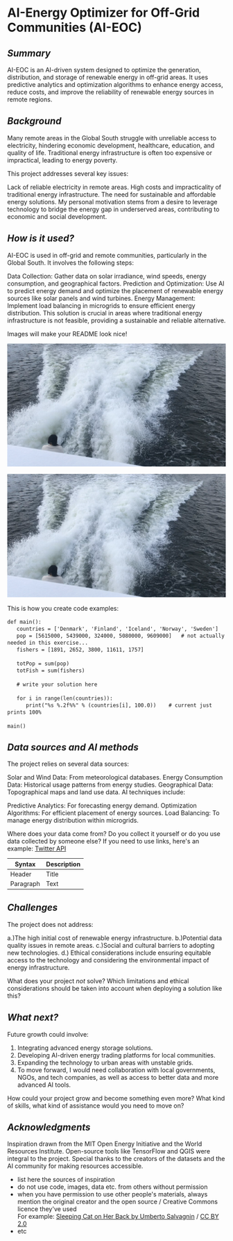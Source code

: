 <!-- This is the markdown template for the final project of the Building AI course, 
created by Reaktor Innovations and University of Helsinki. 
Copy the template, paste it to your GitHub README and edit! -->

# AI-Energy Optimizer for Off-Grid Communities (AI-EOC)


## *Summary*

AI-EOC is an AI-driven system designed to optimize the generation, distribution, and storage of renewable energy in off-grid areas. It uses predictive analytics and optimization algorithms to enhance energy access, reduce costs, and improve the reliability of renewable energy sources in remote regions.


## *Background*

Many remote areas in the Global South struggle with unreliable access to electricity, hindering economic development, healthcare, education, and quality of life. Traditional energy infrastructure is often too expensive or impractical, leading to energy poverty.

This project addresses several key issues:

Lack of reliable electricity in remote areas.
High costs and impracticality of traditional energy infrastructure.
The need for sustainable and affordable energy solutions.
My personal motivation stems from a desire to leverage technology to bridge the energy gap in underserved areas, contributing to economic and social development.


## *How is it used?*

AI-EOC is used in off-grid and remote communities, particularly in the Global South. It involves the following steps:

Data Collection: Gather data on solar irradiance, wind speeds, energy consumption, and geographical factors.
Prediction and Optimization: Use AI to predict energy demand and optimize the placement of renewable energy sources like solar panels and wind turbines.
Energy Management: Implement load balancing in microgrids to ensure efficient energy distribution.
This solution is crucial in areas where traditional energy infrastructure is not feasible, providing a sustainable and reliable alternative.

Images will make your README look nice!

![Waves](https://github.com/JaribuBahati/My-new-project/blob/main/Image.png)


<img src="https://github.com/JaribuBahati/My-new-project/blob/main/Image.png" width="700">

This is how you create code examples:
```
def main():
   countries = ['Denmark', 'Finland', 'Iceland', 'Norway', 'Sweden']
   pop = [5615000, 5439000, 324000, 5080000, 9609000]   # not actually needed in this exercise...
   fishers = [1891, 2652, 3800, 11611, 1757]

   totPop = sum(pop)
   totFish = sum(fishers)

   # write your solution here

   for i in range(len(countries)):
      print("%s %.2f%%" % (countries[i], 100.0))    # current just prints 100%

main()
```


## *Data sources and AI methods*
The project relies on several data sources:

Solar and Wind Data: From meteorological databases.
Energy Consumption Data: Historical usage patterns from energy studies.
Geographical Data: Topographical maps and land use data.
AI techniques include:

Predictive Analytics: For forecasting energy demand.
Optimization Algorithms: For efficient placement of energy sources.
Load Balancing: To manage energy distribution within microgrids.

Where does your data come from? Do you collect it yourself or do you use data collected by someone else?
If you need to use links, here's an example:
[Twitter API](https://developer.twitter.com/en/docs)

| Syntax      | Description |
| ----------- | ----------- |
| Header      | Title       |
| Paragraph   | Text        |

## *Challenges*

The project does not address:

a.)The high initial cost of renewable energy infrastructure.
b.)Potential data quality issues in remote areas.
c.)Social and cultural barriers to adopting new technologies.
d.) Ethical considerations include ensuring equitable access to the technology and considering the environmental impact of energy infrastructure.

What does your project _not_ solve? Which limitations and ethical considerations should be taken into account when deploying a solution like this?

## *What next?*

Future growth could involve:

1. Integrating advanced energy storage solutions.
2. Developing AI-driven energy trading platforms for local communities.
3. Expanding the technology to urban areas with unstable grids.
4. To move forward, I would need collaboration with local governments, NGOs, and tech companies, as well as access to better data and more advanced AI tools.

How could your project grow and become something even more? What kind of skills, what kind of assistance would you  need to move on? 


## *Acknowledgments*


Inspiration drawn from the MIT Open Energy Initiative and the World Resources Institute.
Open-source tools like TensorFlow and QGIS were integral to the project.
Special thanks to the creators of the datasets and the AI community for making resources accessible.

* list here the sources of inspiration 
* do not use code, images, data etc. from others without permission
* when you have permission to use other people's materials, always mention the original creator and the open source / Creative Commons licence they've used
  <br>For example: [Sleeping Cat on Her Back by Umberto Salvagnin](https://commons.wikimedia.org/wiki/File:Sleeping_cat_on_her_back.jpg#filelinks) / [CC BY 2.0](https://creativecommons.org/licenses/by/2.0)
* etc
